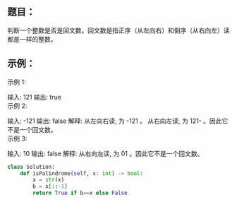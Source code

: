 ## 题目：  
判断一个整数是否是回文数。回文数是指正序（从左向右）和倒序（从右向左）读都是一样的整数。
## 示例：  
示例 1:

输入: 121
输出: true  
示例 2:

输入: -121
输出: false
解释: 从左向右读, 为 -121 。 从右向左读, 为 121- 。因此它不是一个回文数。  
示例 3:

输入: 10
输出: false
解释: 从右向左读, 为 01 。因此它不是一个回文数。

```python
class Solution:
    def isPalindrome(self, x: int) -> bool:
        x = str(x)
        b = x[::-1]
        return True if b==x else False
```
